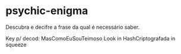 # psychic-enigma
Descubra e decifre a frase da qual é necessário saber.

Key p/ decod: MasComoEuSouTeimoso
Look in HashCriptografada in squeeze
